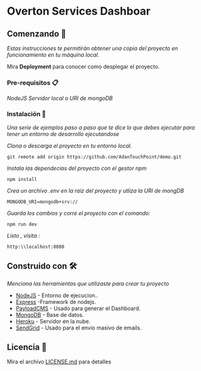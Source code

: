 # Overton Services Dashboar

## Comenzando 🚀

_Estas instrucciones te permitirán obtener una copia del proyecto en funcionamiento en tu máquina local._

Mira **Deployment** para conocer como desplegar el proyecto.


### Pre-requisitos 📋

_NodeJS_
_Servidor local o URI de mongoDB_


### Instalación 🔧

_Una serie de ejemplos paso a paso que te dice lo que debes ejecutar para tener un entorno de desarrollo ejecutandose_

_Clona o descarga el proyecto en tu entorno local._

```
git remote add origin https://github.com/AdanTouchPoint/demo.git
```

_Instala las dependecias del proyecto con el gestor npm_

```
npm install
```
_Crea un archivo .env en la raiz del proyecto y utliza la URI de mongDB_

```
MONGODB_URI=mongodb+srv://
```
_Guarda los cambios y corre el proyecto con el comando:_

```
npm run dev
```

_Listo , visita :_
```
http:\\localhost:8080
```

## Construido con 🛠️

_Menciona las herramientas que utilizaste para crear tu proyecto_

* [NodeJS](https://nodejs.org/en/docs) - Entorno de ejecucion..
* [Express](https://expressjs.com/) -Framework de nodejs.
* [PayloadCMS](https://payloadcms.com/docs) - Usado para generar el Dashboard.
* [MongoDB](https://www.mongodb.com/) - Base de datos.
* [Heroku](https://www.heroku.com/) - Servidor en la nube.
* [SendGrid](https://docs.sendgrid.com/) - Usado para el envio masivo de emails.

## Licencia 📄

Mira el archivo [LICENSE.md](LICENSE.md) para detalles

